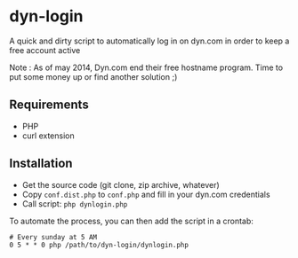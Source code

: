 dyn-login
=========

A quick and dirty script to automatically log in on dyn.com in order to keep a free account active

Note : As of may 2014, Dyn.com end their free hostname program. Time to put some money up or find another solution ;)

Requirements
------------
* PHP
* curl extension

Installation
------------
* Get the source code (git clone, zip archive, whatever)
* Copy `conf.dist.php` to `conf.php` and fill in your dyn.com credentials
* Call script: `php dynlogin.php`

To automate the process, you can then add the script in a crontab:
```
# Every sunday at 5 AM
0 5 * * 0 php /path/to/dyn-login/dynlogin.php
```

